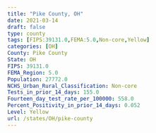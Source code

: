 ```yaml
---
title: "Pike County, OH"
date: 2021-03-14
draft: false
type: county
tags: [FIPS:39131.0,FEMA:5.0,Non-core,Yellow]
categories: [OH]
County: Pike County
State: OH
FIPS: 39131.0
FEMA_Region: 5.0
Population: 27772.0
NCHS_Urban_Rural_Classification: Non-core
Tests_in_prior_14_days: 155.0
Fourteen_day_test_rate_per_100000: 558.0
Percent_Positivity_in_prior_14_days: 0.052
Level: Yellow
url: /states/OH/pike-county
---
```




